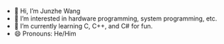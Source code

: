 - 👋 Hi, I’m Junzhe Wang
- 👀 I’m interested in hardware programming, system programming, etc.
- 🌱 I’m currently learning C, C++, and C# for fun.
- 😄 Pronouns: He/Him

<!---
J-M-W0/J-M-W0 is a ✨ special ✨ repository because its `README.md` (this file) appears on your GitHub profile.
You can click the Preview link to take a look at your changes.
--->
